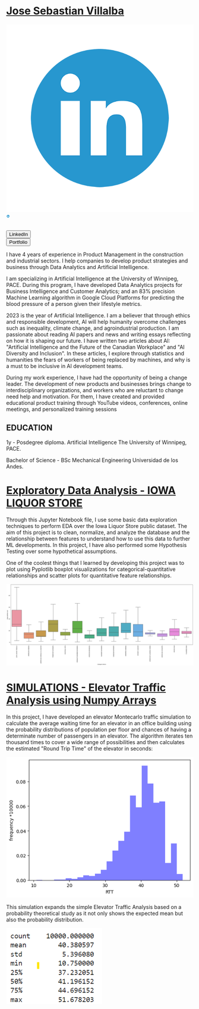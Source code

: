 # [Jose Sebastian Villalba](https://www.linkedin.com/in/josesvillalba/)

[![](assets/img/linkedin.png)](https://www.linkedin.com/in/josesvillalba/)<img src="assets/img/linkedin.png" alt="Your Image Alt Text" width="10" height="10">
<pre>

<input class="button" type="submit" value="LinkedIn" href="https://www.linkedin.com/in/josesvillalba/">
<button class="button" type="submit">Portfolio</button>
</pre>

I have 4 years of experience in Product Management in the construction and industrial sectors. I help companies to develop product strategies and business through Data Analytics and Artificial Intelligence.

I am specializing in Artificial Intelligence at the University of Winnipeg, PACE. During this program, I have developed Data Analytics projects for Business Intelligence and Customer Analytics; and an 83% precision Machine Learning algorithm in Google Cloud Platforms for predicting the blood pressure of a person given their lifestyle metrics. 

2023 is the year of Artificial Intelligence. I am a believer that through ethics and responsible development, AI will help humanity overcome challenges such as inequality, climate change, and agroindustrial production. I am passionate about reading AI papers and news and writing essays reflecting on how it is shaping our future. I have written two articles about AI: "Artificial Intelligence and the Future of the Canadian Workplace" and "AI Diversity and Inclusion". In these articles, I explore through statistics and humanities the fears of workers of being replaced by machines, and why is a must to be inclusive in AI development teams. 

During my work experience, I have had the opportunity of being a change leader. The development of new products and businesses brings change to interdisciplinary organizations, and workers who are reluctant to change need help and motivation. For them, I have created and provided educational product training through YouTube videos, conferences, online meetings, and personalized training sessions

## EDUCATION 

1y - Posdegree diploma. Artificial Intelligence
The University of Winnipeg, PACE.

Bachelor of Science - BSc Mechanical Engineering
Universidad de los Andes.

# [Exploratory Data Analysis - IOWA LIQUOR STORE](https://github.com/jsebastianvillalba/EDA/blob/main/EDA_project_JoseSebastian_Villalba.ipynb)

Through this Jupyter Notebook file, I use some basic data exploration techniques to perform EDA over the Iowa Liquor Store public dataset. The aim of this project is to clean, normalize, and analyze the database and the relationship between features to understand how to use this data to further ML developments. In this project, I have also performed some Hypothesis Testing over some hypothetical assumptions.

One of the coolest things that I learned by developing this project was to plot using Pyplotlib boxplot visualizations for categorical-quantitative relationships and scatter plots for quantitative feature relationships.

![](/assets/img/IOWA2.png)

# [SIMULATIONS - Elevator Traffic Analysis using Numpy Arrays](https://github.com/jsebastianvillalba/jsebastianvillalba.github.io/blob/main/Elevator_Traffic_Simulation_.ipynb)

In this project, I have developed an elevator Montecarlo traffic simulation to calculate the average waiting time for an elevator in an office building using the probability distributions of population per floor and chances of having a determinate number of passengers in an elevator. The algorithm iterates ten thousand times to cover a wide range of possibilities and then calculates the estimated "Round Trip Time" of the elevator in seconds:

![](/assets/img/RTT.png)

This simulation expands the simple Elevator Traffic Analysis based on a probability theoretical study as it not only shows the expected mean but also the probability distribution.

![](/assets/img/RTTdist.png)





